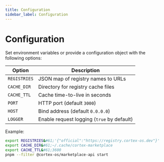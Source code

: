 ```yaml
---
title: Configuration
sidebar_label: Configuration
---
```


# Configuration

Set environment variables or provide a configuration object with the following options:

| Option | Description |
| ------ | ----------- |
| `REGISTRIES` | JSON map of registry names to URLs |
| `CACHE_DIR` | Directory for registry cache files |
| `CACHE_TTL` | Cache time-to-live in seconds |
| `PORT` | HTTP port (default `3000`) |
| `HOST` | Bind address (default `0.0.0.0`) |
| `LOGGER` | Enable request logging (`true` by default) |

Example:

```bash
export REGISTRIES&#61;'{"official":"https://registry.cortex-os.dev"}'
export CACHE_DIR&#61;~/.cache/cortex-marketplace
export CACHE_TTL&#61;3600
pnpm --filter @cortex-os/marketplace-api start
```
